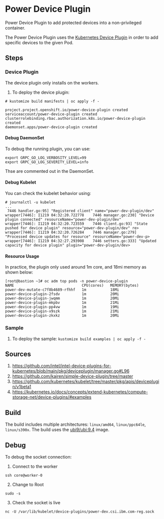 # Power Device Plugin

Power Device Plugin to add protected devices into a non-privileged container.

The Power Device Plugin uses the [Kubernetes Device Plugin](https://kubernetes.io/docs/concepts/extend-kubernetes/compute-storage-net/device-plugins/) in order to add specific devices to the given Pod.

## Steps

### Device Plugin
The device plugin only installs on the workers.

1. To deploy the device plugin: 

``` shell
# kustomize build manifests | oc apply -f -

project.project.openshift.io/power-device-plugin created
serviceaccount/power-device-plugin created
clusterrolebinding.rbac.authorization.k8s.io/power-device-plugin created
daemonset.apps/power-device-plugin created
```

#### Debug DaemonSet
To debug the running plugin, you can use: 

```
export GRPC_GO_LOG_VERBOSITY_LEVEL=99
export GRPC_GO_LOG_SEVERITY_LEVEL=info
```

Thse are commented out in the DaemonSet.

#### Debug Kubelet

You can check the kubelet behavior using:

```
# journalctl -u kubelet
...
 7446 handler.go:95] "Registered client" name="power-dev-plugin/dev"
wrapper[7446]: I1219 04:32:20.722778    7446 manager.go:230] "Device plugin connected" resourceName="power-dev-plugin/dev"
wrapper[7446]: I1219 04:32:20.723559    7446 client.go:93] "State pushed for device plugin" resource="power-dev-plugin/dev" re>
wrapper[7446]: I1219 04:32:20.726284    7446 manager.go:279] "Processed device updates for resource" resourceName="power-dev-p>
wrapper[7446]: I1219 04:32:27.293908    7446 setters.go:333] "Updated capacity for device plugin" plugin="power-dev-plugin/dev>
```

#### Resource Usage

In practice, the plugin only used around 1m core, and 18mi memory as shown below:

```
[root@bastion ~]# oc adm top pods -n power-device-plugin
NAME                               CPU(cores)   MEMORY(bytes)
power-dev-mutate-c7f8b4689-rfhhf   1m           18Mi
power-device-plugin-2fsdv          1m           20Mi
power-device-plugin-jwqmm          1m           20Mi
power-device-plugin-mkpbv          1m           21Mi
power-device-plugin-pp4vw          1m           19Mi
power-device-plugin-x9szk          1m           21Mi
power-device-plugin-zkxkz          1m           20Mi
```

### Sample

1. To deploy the sample: `kustomize build examples | oc apply -f -`

## Sources

1. https://github.com/intel/intel-device-plugins-for-kubernetes/blob/main/pkg/deviceplugin/manager.go#L96
2. https://github.com/kairen/simple-device-plugin/tree/master
3. https://github.com/kubernetes/kubelet/tree/master/pkg/apis/deviceplugin/v1beta1
4. https://kubernetes.io/docs/concepts/extend-kubernetes/compute-storage-net/device-plugins/#examples

## Build

The build includes multiple architectures: `linux/amd64`, `linux/ppc64le`, `linux/s390x`.
The build uses the [ubi9/ubi:9.4](https://catalog.redhat.com/software/containers/ubi9/ubi/615bcf606feffc5384e8452e?architecture=ppc64le&image=676258d7607921b4d7fcb8c8&gti-tabs=unauthenticated) image.

## Debug

To debug the socket connection:
1. Connect to the worker
``` shell
ssh core@worker-0
```

2. Change to Root
``` shell
sudo -s
```

3. Check the socket is live
``` shell
nc -U /var/lib/kubelet/device-plugins/power-dev.csi.ibm.com-reg.sock
```